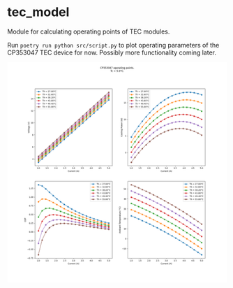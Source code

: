 # tec_model
Module for calculating operating points of TEC modules.

Run `poetry run python src/script.py` to plot operating parameters of the CP353047 TEC device for now. Possibly more functionality coming later.

![plot](./CP353047.png)